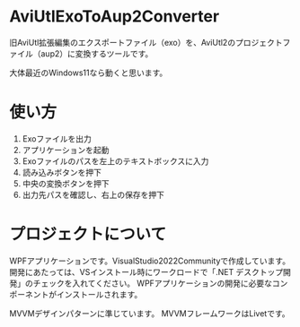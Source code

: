 # AviUtlExoToAup2Converter
旧AviUtl拡張編集のエクスポートファイル（exo）を、AviUtl2のプロジェクトファイル（aup2）に変換するツールです。

大体最近のWindows11なら動くと思います。

# 使い方
1. Exoファイルを出力
2. アプリケーションを起動
3. Exoファイルのパスを左上のテキストボックスに入力
4. 読み込みボタンを押下
5. 中央の変換ボタンを押下
6. 出力先パスを確認し、右上の保存を押下

# プロジェクトについて
WPFアプリケーションです。VisualStudio2022Communityで作成しています。
開発にあたっては、VSインストール時にワークロードで「.NET デスクトップ開発」のチェックを入れてください。
WPFアプリケーションの開発に必要なコンポーネントがインストールされます。

MVVMデザインパターンに準じています。
MVVMフレームワークはLivetです。
